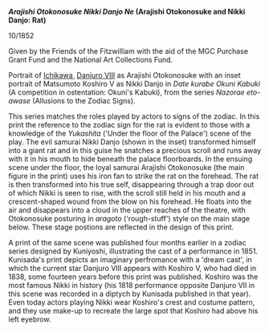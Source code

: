 **_Arajishi Otokonosuke Nikki Danjo Ne_ (Arajishi Otokonosuke and Nikki Danjo: Rat)**

10/1852

Given by the Friends of the Fitzwilliam with the aid of the MGC Purchase Grant Fund and the National Art Collections Fund.

Portrait of [Ichikawa ](/exhibition/group-12) [Danjuro VIII](/context/textN) as Arajishi Otokonosuke with an inset portrait of Matsumoto Koshiro V as Nikki Danjo in _Date kurabe Okuni Kabuki_ (A competition in ostentation: Okuni's Kabuki), from the series _Nazorae eto-awase_ (Allusions to the Zodiac Signs).

This series matches the roles played by actors to signs of the zodiac. In this print the reference to the zodiac sign for the rat is evident to those with a knowledge of the _Yukashita_ ('Under the floor of the Palace') scene of the play. The evil samurai Nikki Danjo (shown in the inset) transformed himself into a giant rat and in this guise he snatches a precious scroll and runs away with it in his mouth to hide beneath the palace floorboards. In the ensuing scene under the floor, the loyal samurai Arajishi Otokonosuke (the main figure in the print) uses his iron fan to strike the rat on the forehead. The rat is then transformed into his true self, disappearing through a trap door out of which Nikki is seen to rise, with the scroll still held in his mouth and a crescent-shaped wound from the blow on his forehead. He floats into the air and disappears into a cloud in the upper reaches of the theatre, with Otokonosuke posturing in _aragoto_ ('rough-stuff') style on the main stage below. These stage postions are reflected in the design of this print.

A print of the same scene was published four months earlier in a zodiac series designed by Kuniyoshi, illustrating the cast of a performance in 1851. Kunisada's print depicts an imaginary perfromance with a 'dream cast', in which the current star Danjuro VIII appears with Koshiro V, who had died in 1838, some fourteen years before this print was published. Koshiro was the most famous Nikki in history (his 1818 performance opposite Danjuro VII in this scene was recorded in a diptych by Kunisada published in that year). Even today actors playing Nikki wear Koshiro's crest and costume pattern, and they use make-up to recreate the large spot that Koshiro had above his left eyebrow.
